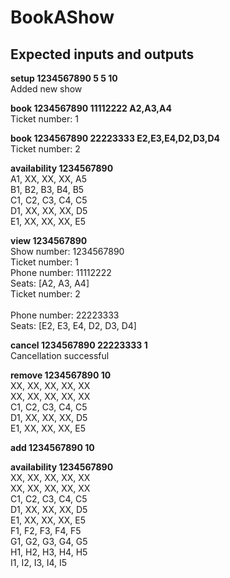 # BookAShow
## Expected inputs and outputs
**setup 1234567890 5 5 10**<br>
Added new show<br>

**book 1234567890 11112222 A2,A3,A4**<br>
Ticket number: 1<br>

**book 1234567890 22223333 E2,E3,E4,D2,D3,D4**<br>
Ticket number: 2<br>

**availability 1234567890**<br>
A1, XX, XX, XX, A5<br>
B1, B2, B3, B4, B5<br>
C1, C2, C3, C4, C5<br>
D1, XX, XX, XX, D5<br>
E1, XX, XX, XX, E5<br>

**view 1234567890**<br>
Show number: 1234567890<br>
Ticket number: 1<br>
Phone number: 11112222<br>
Seats: [A2, A3, A4]<br>
Ticket number: 2<br><br>
Phone number: 22223333<br>
Seats: [E2, E3, E4, D2, D3, D4]<br>

**cancel 1234567890 22223333 1**<br>
Cancellation successful<br>

**remove 1234567890 10**<br>
XX, XX, XX, XX, XX<br>
XX, XX, XX, XX, XX<br>
C1, C2, C3, C4, C5<br>
D1, XX, XX, XX, D5<br>
E1, XX, XX, XX, E5<br>

**add 1234567890 10**<br>

**availability 1234567890**<br>
XX, XX, XX, XX, XX<br>
XX, XX, XX, XX, XX<br>
C1, C2, C3, C4, C5<br>
D1, XX, XX, XX, D5<br>
E1, XX, XX, XX, E5<br>
F1, F2, F3, F4, F5<br>
G1, G2, G3, G4, G5<br>
H1, H2, H3, H4, H5<br>
I1, I2, I3, I4, I5<br>
